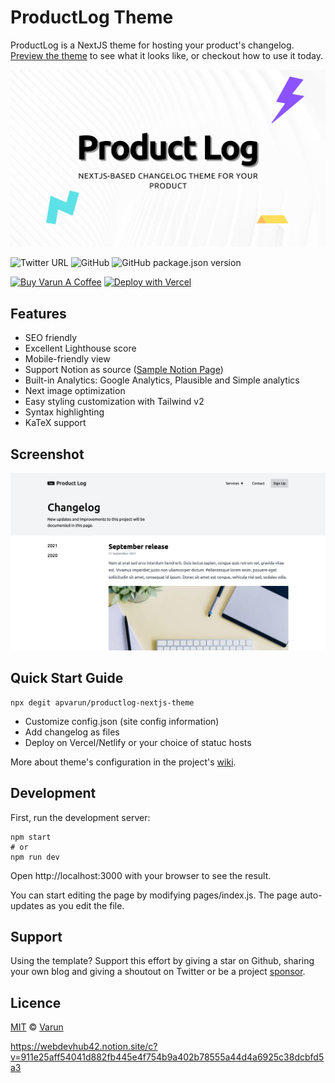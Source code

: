 # ProductLog Theme

ProductLog is a NextJS theme for hosting your product's changelog. [Preview the theme](https://productlog-theme.vercel.app/) to see what it looks like, or checkout how to use it today.

![ProductLog Theme Logo](https://github.com/apvarun/productlog-nextjs-theme/raw/main/public/static/ProductLog.png)

![Twitter URL](https://img.shields.io/twitter/url?style=social&url=https%3A%2F%2Fgithub.com%2Fapvarun%2Fproductlog-nextjs-theme) ![GitHub](https://img.shields.io/github/license/apvarun/productlog-nextjs-theme) ![GitHub package.json version](https://img.shields.io/github/package-json/v/apvarun/productlog-nextjs-theme)

<a href="https://www.buymeacoffee.com/apvarun" target="_blank"><img src="https://cdn.buymeacoffee.com/buttons/v2/default-yellow.png" alt="Buy Varun A Coffee" style="height: 30px !important;width: 108px !important;"></a> [![Deploy with Vercel](https://vercel.com/button)](https://vercel.com/new/git/external?repository-url=https://github.com/apvarun/productlog-nextjs-theme)

## Features

- SEO friendly
- Excellent Lighthouse score
- Mobile-friendly view
- Support Notion as source ([Sample Notion Page](https://webdevhub42.notion.site/cbde2cdc46a14dfcaf5169eab225c30b))
- Built-in Analytics: Google Analytics, Plausible and Simple analytics
- Next image optimization
- Easy styling customization with Tailwind v2
- Syntax highlighting
- KaTeX support

## Screenshot

![ProductLog Theme Screenshot](https://github.com/apvarun/productlog-nextjs-theme/raw/main/screenshot.png)

## Quick Start Guide

```
npx degit apvarun/productlog-nextjs-theme
```

- Customize config.json (site config information)
- Add changelog as files
- Deploy on Vercel/Netlify or your choice of statuc hosts

More about theme's configuration in the project's [wiki](https://github.com/apvarun/productlog-nextjs-theme/wiki/Configuration).

## Development

First, run the development server:

```
npm start
# or
npm run dev
```

Open http://localhost:3000 with your browser to see the result.

You can start editing the page by modifying pages/index.js. The page auto-updates as you edit the file.

## Support

Using the template? Support this effort by giving a star on Github, sharing your own blog and giving a shoutout on Twitter or be a project [sponsor](https://buymeacoffee.com/apvarun).

## Licence

[MIT](https://github.com/apvarun/productlog-nextjs-theme/blob/master/LICENSE) © [Varun](https://apvarun.com)

https://webdevhub42.notion.site/c?v=911e25aff54041d882fb445e4f754b9a402b78555a44d4a6925c38dcbfd5a3
